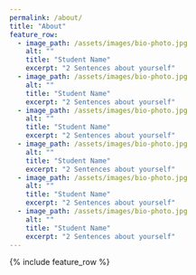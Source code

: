```yaml
---
permalink: /about/
title: "About"
feature_row:
  - image_path: /assets/images/bio-photo.jpg
    alt: ""
    title: "Student Name"
    excerpt: "2 Sentences about yourself"
  - image_path: /assets/images/bio-photo.jpg
    alt: ""
    title: "Student Name"
    excerpt: "2 Sentences about yourself"
  - image_path: /assets/images/bio-photo.jpg
    alt: ""
    title: "Student Name"
    excerpt: "2 Sentences about yourself"
  - image_path: /assets/images/bio-photo.jpg
    alt: ""
    title: "Student Name"
    excerpt: "2 Sentences about yourself"
  - image_path: /assets/images/bio-photo.jpg
    alt: ""
    title: "Student Name"
    excerpt: "2 Sentences about yourself"
  - image_path: /assets/images/bio-photo.jpg
    alt: ""
    title: "Student Name"
    excerpt: "2 Sentences about yourself"
---
```


{% include feature_row %}
